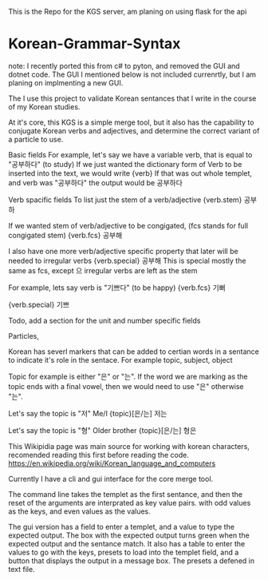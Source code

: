 This is the Repo for the KGS server, 
am planing on using flask for the api


# Korean-Grammar-Syntax

note: I recently ported this from c# to pyton, and removed the GUI and dotnet code.
The GUI I mentioned below is not included currenrtly, but I am planing on implmenting a new GUI.

The I use this project to validate Korean sentances that I write in the course of my Korean studies.

At it's core, this KGS is a simple merge tool, but it also has the capability to conjugate Korean verbs and adjectives, and determine the correct variant of a particle to use. 


Basic fields
For example, let's say  we have a variable verb, that is equal to "공부하다" (to study)
If we just wanted the dictionary form of Verb to be inserted into the text, we would write
{verb} 
If that was out whole templet, and verb was "공부하다" the output would be 
공부하다

Verb spacific fields
To list just the stem of a verb/adjective
{verb.stem}
공부하

If we wanted stem of verb/adjective to be congigated, (fcs stands for full congigated stem)
{verb.fcs}
공부해

I also have one more verb/adjective specific property that later will be needed to irregular verbs
{verb.special}
공부해
This is special mostly the same as fcs, except 으 irregular verbs are left as the stem

For example, lets say verb is "기쁘다" (to be happy) 
{verb.fcs}
기뻐

{verb.special}
기쁘

Todo, add a section for the unit and number specific fields

Particles,

Korean has severl markers that can be added to certian words in a sentance to indicate it's role in the sentace.
For example topic, subject, object

Topic for example is either "은" or "는". If the word we are marking as the topic ends with a final vowel, then we would need to use "은"
otherwise "는".

Let's say the topic is "저" Me/I
{topic}[은/는]
저는

Let's say the topic is "형" Older brother
{topic}[은/는]
형은

This Wikipidia page was main source for working with korean characters, recomended reading this first before reading the code.
https://en.wikipedia.org/wiki/Korean_language_and_computers

Currently I have a cli and gui interface for the core merge tool.

The command line takes the templet as the first sentance, and then the reset of the arguments are interprated as key value pairs. with odd values as the keys,
and even values as the values.

The gui version has a field to enter a templet, and a value to type the expected output. The box with the expected output turns green when the 
expected output and the sentance match. It also has a table to enter the values to go with the keys, presets to load into the templet field, and a button
that displays the output in a message box. The presets a defened in text file.
